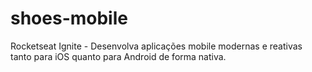 # shoes-mobile
Rocketseat Ignite - Desenvolva aplicações mobile modernas e reativas tanto para iOS quanto para Android de forma nativa.
